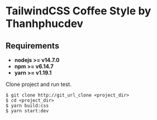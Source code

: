 # TailwindCSS Coffee Style by Thanhphucdev

## Requirements

* **nodejs >= v14.7.0**
* **npm >= v6.14.7**
* **yarn >= v1.19.1**

Clone project and run test.

```
$ git clone http://git_url_clone <project_dir>
$ cd <project_dir>
$ yarn build:css
$ yarn start:dev

```